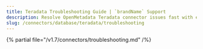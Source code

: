 ```yaml
---
title: Teradata Troubleshooting Guide | `brandName` Support
description: Resolve OpenMetadata Teradata connector issues fast with expert troubleshooting guides, common error fixes, and step-by-step solutions for seamless integration.
slug: /connectors/database/teradata/troubleshooting
---
```


{% partial file="/v1.7/connectors/troubleshooting.md" /%}
